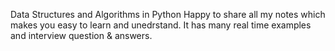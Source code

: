 Data Structures and Algorithms in Python
Happy to share all my notes which makes you easy to learn and unedrstand.
It has many real time examples and interview question & answers.
